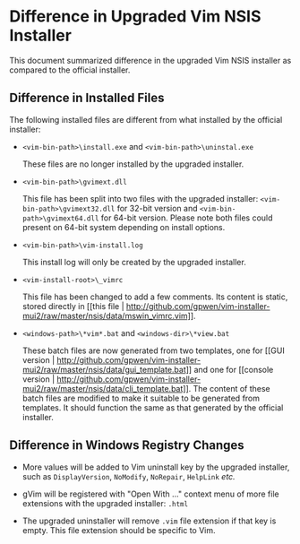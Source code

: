 # Difference in Upgraded Vim NSIS Installer

This document summarized difference in the upgraded Vim NSIS installer as
compared to the official installer.

## Difference in Installed Files

The following installed files are different from what installed by the
official installer:

* `<vim-bin-path>\install.exe` and `<vim-bin-path>\uninstal.exe`

  These files are no longer installed by the upgraded installer.

* `<vim-bin-path>\gvimext.dll`

  This file has been split into two files with the upgraded installer:
  `<vim-bin-path>\gvimext32.dll` for 32-bit version and
  `<vim-bin-path>\gvimext64.dll` for 64-bit version.  Please note both files
  could present on 64-bit system depending on install options.

* `<vim-bin-path>\vim-install.log`

  This install log will only be created by the upgraded installer.

* `<vim-install-root>\_vimrc`

  This file has been changed to add a few comments.  Its content is static,
  stored directly in [[this file |
  http://github.com/gpwen/vim-installer-mui2/raw/master/nsis/data/mswin_vimrc.vim]].

* `<windows-path>\*vim*.bat` and `<windows-dir>\*view.bat`

  These batch files are now generated from two templates, one for
  [[GUI version |
  http://github.com/gpwen/vim-installer-mui2/raw/master/nsis/data/gui_template.bat]]
  and one for [[console version |
  http://github.com/gpwen/vim-installer-mui2/raw/master/nsis/data/cli_template.bat]].
  The content of these batch files are modified to make it suitable to be
  generated from templates.  It should function the same as that generated by
  the official installer.

## Difference in Windows Registry Changes

* More values will be added to Vim uninstall key by the upgraded installer,
  such as `DisplayVersion`, `NoModify`, `NoRepair`, `HelpLink` _etc._

* gVim will be registered with "Open With ..." context menu of more file
  extensions with the upgraded installer: `.html`

* The upgraded uninstaller will remove `.vim` file extension if that key is
  empty.  This file extension should be specific to Vim.
